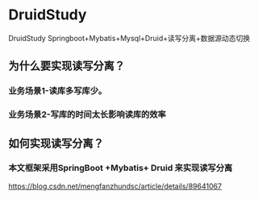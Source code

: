 # DruidStudy
DruidStudy
Springboot+Mybatis+Mysql+Druid+读写分离+数据源动态切换
## 为什么要实现读写分离？

### 业务场景1-读库多写库少。

### 业务场景2-写库的时间太长影响读库的效率

## 如何实现读写分离？

### 本文框架采用SpringBoot +Mybatis+ Druid 来实现读写分离

https://blog.csdn.net/mengfanzhundsc/article/details/89641067
